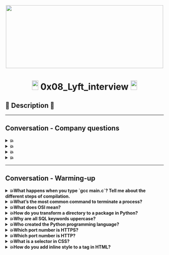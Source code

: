 <div align="center"><img src="https://user-images.githubusercontent.com/66263776/98416555-43fa9b80-204d-11eb-800a-df8e19b62655.jpg" width="500" height= "200"> </div>

# <div align="center"><img src="https://user-images.githubusercontent.com/66263776/98705433-b6b88f00-234b-11eb-97b7-cb193f7424f4.png" width="20" height= "30"> 0x08_Lyft_interview <img src="https://user-images.githubusercontent.com/66263776/98705433-b6b88f00-234b-11eb-97b7-cb193f7424f4.png" width="20" height= "30"></div>
## :scroll: Description :scroll:

---
## Conversation - Company questions
<details>
    <summary><b>💥</b></summary>
</details>
<details>
    <summary><b>💥</b></summary>
</details>
<details>
    <summary><b>💥</b></summary>
</details>
<details>
    <summary><b>💥</b></summary>
</details>

---
## Conversation - Warming-up
<details>
    <summary><b>💥What happens when you type `gcc main.c`? Tell me about the different steps of compilation.</b></summary>
</details>
<details>
    <summary><b>💥What’s the most common command to terminate a process?</b></summary>
</details>
<details>
    <summary><b>💥What does OSI mean?</b></summary>
</details>
<details>
    <summary><b>💥How do you transform a directory to a package in Python?</b></summary>
</details>
<details>
    <summary><b>💥Why are all SQL keywords uppercase?</b></summary>
</details>
<details>
    <summary><b>💥Who created the Python programming language?</b></summary>
</details>
<details>
    <summary><b>💥Which port number is HTTPS?</b></summary>
</details>
<details>
    <summary><b>💥Which port number is HTTP?</b></summary>
</details>
<details>
    <summary><b>💥What is a selector in CSS?</b></summary>
</details>
<details>
    <summary><b>💥How do you add inline style to a tag in HTML?</b></summary>
</details>